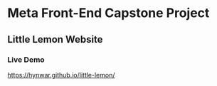 # Meta Front-End Capstone Project
## Little Lemon Website

### Live Demo
https://hynwar.github.io/little-lemon/
